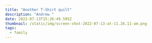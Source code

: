 ```yaml
---
title: "Another T-Shirt quilt"
description: "Andrew "
date: 2022-07-13T15:26:49.595Z
thumbnail: /static/img/screen-shot-2022-07-13-at-11.26.11-am.png
tags:
  - family
---
```

